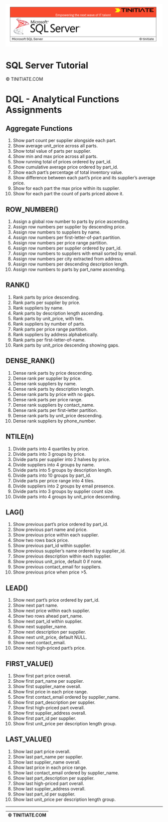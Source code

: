 ![SQL Server Tinitiate Image](../../../sqlserver-sql/sqlserver.png)

# SQL Server Tutorial

&copy; TINITIATE.COM

# DQL - Analytical Functions Assignments

## Aggregate Functions
1. Show part count per supplier alongside each part.
2. Show average unit_price across all parts.
3. Show total value of parts per supplier.
4. Show min and max price across all parts.
5. Show running total of prices ordered by part_id.
6. Show cumulative average price ordered by part_id.
7. Show each part’s percentage of total inventory value.
8. Show difference between each part’s price and its supplier’s average price.
9. Show for each part the max price within its supplier.
10. Show for each part the count of parts priced above it.

## ROW_NUMBER()
1. Assign a global row number to parts by price ascending.
2. Assign row numbers per supplier by descending price.
3. Assign row numbers to suppliers by name.
4. Assign row numbers per first-letter-of-part partition.
5. Assign row numbers per price range partition.
6. Assign row numbers per supplier ordered by part_id.
7. Assign row numbers to suppliers with email sorted by email.
8. Assign row numbers per city extracted from address.
9. Assign row numbers per descending description length.
10. Assign row numbers to parts by part_name ascending.

## RANK()
1. Rank parts by price descending.
2. Rank parts per supplier by price.
3. Rank suppliers by name.
4. Rank parts by description length ascending.
5. Rank parts by unit_price, with ties.
6. Rank suppliers by number of parts.
7. Rank parts per price range partition.
8. Rank suppliers by address alphabetically.
9. Rank parts per first-letter-of-name.
10. Rank parts by unit_price descending showing gaps.

## DENSE_RANK()
1. Dense rank parts by price descending.
2. Dense rank per supplier by price.
3. Dense rank suppliers by name.
4. Dense rank parts by description length.
5. Dense rank parts by price with no gaps.
6. Dense rank parts per price range.
7. Dense rank suppliers by contact_name.
8. Dense rank parts per first-letter partition.
9. Dense rank parts by unit_price descending.
10. Dense rank suppliers by phone_number.

## NTILE(n)
1. Divide parts into 4 quartiles by price.
2. Divide parts into 3 groups by price.
3. Divide parts per supplier into 2 halves by price.
4. Divide suppliers into 4 groups by name.
5. Divide parts into 5 groups by description length.
6. Divide parts into 10 groups by part_id.
7. Divide parts per price range into 4 tiles.
8. Divide suppliers into 2 groups by email presence.
9. Divide parts into 3 groups by supplier count size.
10. Divide parts into 4 groups by unit_price descending.

## LAG()
1. Show previous part’s price ordered by part_id.
2. Show previous part name and price.
3. Show previous price within each supplier.
4. Show two rows back price.
5. Show previous part_id within supplier.
6. Show previous supplier’s name ordered by supplier_id.
7. Show previous description within each supplier.
8. Show previous unit_price, default 0 if none.
9. Show previous contact_email for suppliers.
10. Show previous price when price >5.

## LEAD()
1. Show next part’s price ordered by part_id.
2. Show next part name.
3. Show next price within each supplier.
4. Show two rows ahead part_name.
5. Show next part_id within supplier.
6. Show next supplier_name.
7. Show next description per supplier.
8. Show next unit_price, default NULL.
9. Show next contact_email.
10. Show next high-priced part’s price.

## FIRST_VALUE()
1. Show first part price overall.
2. Show first part_name per supplier.
3. Show first supplier_name overall.
4. Show first price in each price range.
5. Show first contact_email ordered by supplier_name.
6. Show first part_description per supplier.
7. Show first high-priced part overall.
8. Show first supplier_address overall.
9. Show first part_id per supplier.
10. Show first unit_price per description length group.

## LAST_VALUE()
1. Show last part price overall.
2. Show last part_name per supplier.
3. Show last supplier_name overall.
4. Show last price in each price range.
5. Show last contact_email ordered by supplier_name.
6. Show last part_description per supplier.
7. Show last high-priced part overall.
8. Show last supplier_address overall.
9. Show last part_id per supplier.
10. Show last unit_price per description length group.

***
| &copy; TINITIATE.COM |
|----------------------|
